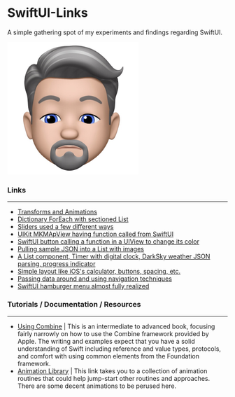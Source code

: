 # SwiftUI-Links
A simple gathering spot of my experiments and findings regarding SwiftUI. 

![Eric Dolecki](./ericd.png)

### Links
***
* [Transforms and Animations](https://github.com/Eric-Dolecki-Bose/SwiftUI-Transforms)
* [Dictionary ForEach with sectioned List](https://github.com/Eric-Dolecki-Bose/SwiftUI-Transforms)
* [Sliders used a few different ways](https://github.com/Eric-Dolecki-Bose/SwiftUI-Sliders)
* [UIKit MKMApView having function called from SwiftUI](https://github.com/Eric-Dolecki-Bose/UIKit-In-SwiftUI)
* [SwiftUI button calling a function in a UIView to change its color](https://github.com/Eric-Dolecki-Bose/swiftui-comm)
* [Pulling sample JSON into a List with images](https://github.com/Eric-Dolecki-Bose/Swift-UI-2)
* [A List component, Timer with digital clock, DarkSky weather JSON parsing, progress indicator](https://github.com/Eric-Dolecki-Bose/Swift-UI-1)
* [Simple layout like iOS's calculator, buttons, spacing, etc.](https://github.com/Eric-Dolecki-Bose/Swift-Calc)
* [Passing data around and using navigation techniques](https://github.com/Eric-Dolecki-Bose/SwiftUI-Nav)
* [SwiftUI hamburger menu almost fully realized](https://github.com/Eric-Dolecki-Bose/SwiftUI-Hamburger-Menu)

### Tutorials / Documentation / Resources
***
* [Using Combine](https://heckj.github.io/swiftui-notes/) | This is an intermediate to advanced book, focusing fairly narrowly on how to use the Combine framework provided by Apple. The writing and examples expect that you have a solid understanding of Swift including reference and value types, protocols, and comfort with using common elements from the Foundation framework.
* [Animation Library](https://github.com/amosgyamfi/swiftui-animation-library) | This link takes you to a collection of animation routines that could help jump-start other routines and approaches. There are some decent animations to be perused here.
